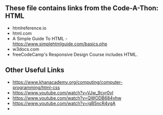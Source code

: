 These file contains links from the Code-A-Thon:
HTML
----
- htmlreference.io
- html.com
- A Simple Guide To HTML - https://www.simplehtmlguide.com/basics.php
- w3docs.com
- freeCodeCamp's Responsive Design Course includes HTML.

Other Useful Links
------------------
- https://www.khanacademy.org/computing/computer-programming/html-css
- https://www.youtube.com/watch?v=VJw_9cyr0vI
- https://www.youtube.com/watch?v=QWODB684vhw
- https://www.youtube.com/watch?v=jgB5ncR4ygA
- 
